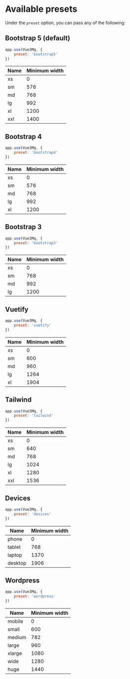 # Available presets

Under the `preset` option, you can pass any of the following:

## Bootstrap 5 (default)

```js
app.use(Vue3Mq, {
    preset: 'bootstrap5'
})
```

| Name  | Minimum width |
| ----- | ------------- |
| xs    | 0             |
| sm    | 576           |
| md    | 768           |
| lg    | 992           |
| xl    | 1200          |
| xxl   | 1400          |

## Bootstrap 4

```js
app.use(Vue3Mq, {
    preset: 'bootstrap4'
})
```

| Name  | Minimum width |
| ----- | ------------- |
| xs    | 0             |
| sm    | 576           |
| md    | 768           |
| lg    | 992           |
| xl    | 1200          |

## Bootstrap 3

```js
app.use(Vue3Mq, {
    preset: 'bootstrap3'
})
```

| Name  | Minimum width |
| ----- | ------------- |
| xs    | 0             |
| sm    | 768           |
| md    | 992           |
| lg    | 1200          |

## Vuetify

```js
app.use(Vue3Mq, {
    preset: 'vuetify'
})
```

| Name  | Minimum width |
| ----- | ------------- |
| xs    | 0             |
| sm    | 600           |
| md    | 960           |
| lg    | 1264          |
| xl    | 1904          |

## Tailwind

```js
app.use(Vue3Mq, {
    preset: 'tailwind'
})
```

| Name  | Minimum width |
| ----- | ------------- |
| xs    | 0             |
| sm    | 640           |
| md    | 768           |
| lg    | 1024          |
| xl    | 1280          |
| xxl   | 1536          |

## Devices

```js
app.use(Vue3Mq, {
    preset: 'devices'
})
```

| Name    | Minimum width |
| ------- | ------------- |
| phone   | 0             |
| tablet  | 768           |
| laptop  | 1370          |
| desktop | 1906          |

## Wordpress

```js
app.use(Vue3Mq, {
    preset: 'wordpress'
})
```

| Name    | Minimum width |
| ------- | ------------- |
| mobile  | 0            |
| small   | 600          |
| medium  | 782          |
| large   | 960          |
| xlarge  | 1080         |
| wide    | 1280         |
| huge    | 1440         |